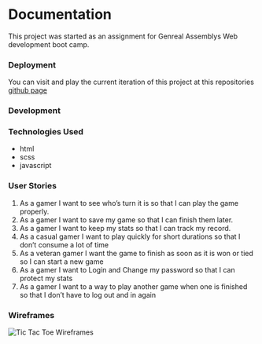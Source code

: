 
# Documentation

This project was started as an assignment for Genreal Assemblys Web development boot camp.

### Deployment
You can visit and play the current iteration of this project at
this repositories [github page](https://skinnybuff.github.io/tic-tac-toe/)

### Development

### Technologies Used
- html
- scss
- javascript

### User Stories
1. As a gamer I want to see who’s turn it is so that I can play the game properly.
2. As a gamer I want to save my game so that I can finish them later.
3. As a gamer I want to keep my stats so that I can track my record.
4. As a casual gamer I want to play quickly for short durations so that I don’t consume a lot of time
5. As a veteran gamer I want the game to finish as soon as it is won or tied so I can start a new game
6. As a gamer I want to Login and Change my password so that I can protect my stats
7. As a gamer I want to a way to play another game when one is finished so that I don’t have to log out and in again

### Wireframes
![Tic Tac Toe Wireframes](https://github.com/skinnybuff/tic-tac-toe/tree/master/img/ticTacToe-wireframe.jpg)
